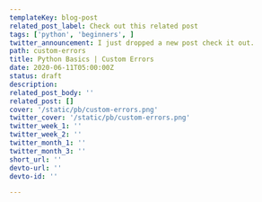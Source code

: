 ```yaml
---
templateKey: blog-post
related_post_label: Check out this related post
tags: ['python', 'beginners', ]
twitter_announcement: I just dropped a new post check it out.
path: custom-errors
title: Python Basics | Custom Errors
date: 2020-06-11T05:00:00Z
status: draft
description:
related_post_body: ''
related_post: []
cover: '/static/pb/custom-errors.png'
twitter_cover: '/static/pb/custom-errors.png'
twitter_week_1: ''
twitter_week_2: ''
twitter_month_1: ''
twitter_month_3: ''
short_url: ''
devto-url: ''
devto-id: ''

---
```


<!--
<p style='text-align: center'>
<a href='https://waylonwalker.com/blog/custom-errors'>
  <img
    style='width:500px; max-width:80%; margin: auto;'
    src="https://waylonwalker.com/custom-errors.png"
    alt="Read more from the Python Basics | Custom Errors article"
  />
  </a>
</p>

-->
